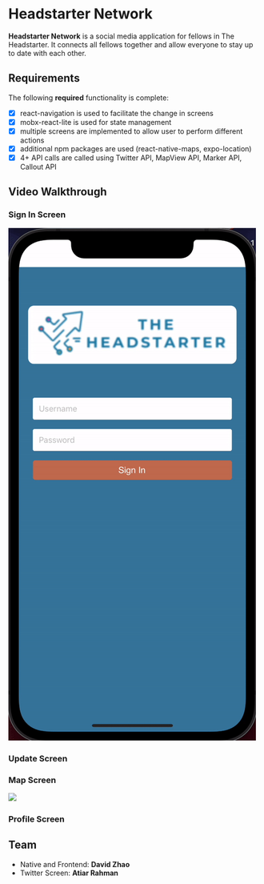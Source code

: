 # Headstarter Network

**Headstarter Network** is a social media application for fellows in The Headstarter. It connects all fellows together and allow everyone to stay up to date with each other.


## Requirements

The following **required** functionality is complete:

* [X] react-navigation is used to facilitate the change in screens
* [X] mobx-react-lite is used for state management
* [X] multiple screens are implemented to allow user to perform different actions
* [X] additional npm packages are used (react-native-maps, expo-location)
* [X] 4+ API calls are called using Twitter API, MapView API, Marker API, Callout API

## Video Walkthrough

### Sign In Screen
![](https://github.com/fellowship-hackathon-2021/team-B/blob/main/gifs/lockscreen.gif)

### Update Screen

### Map Screen
![](https://github.com/fellowship-hackathon-2021/team-B/blob/main/gifs/mapscreen.gif)

### Profile Screen

## Team

* Native and Frontend: **David Zhao**
* Twitter Screen: **Atiar Rahman**
